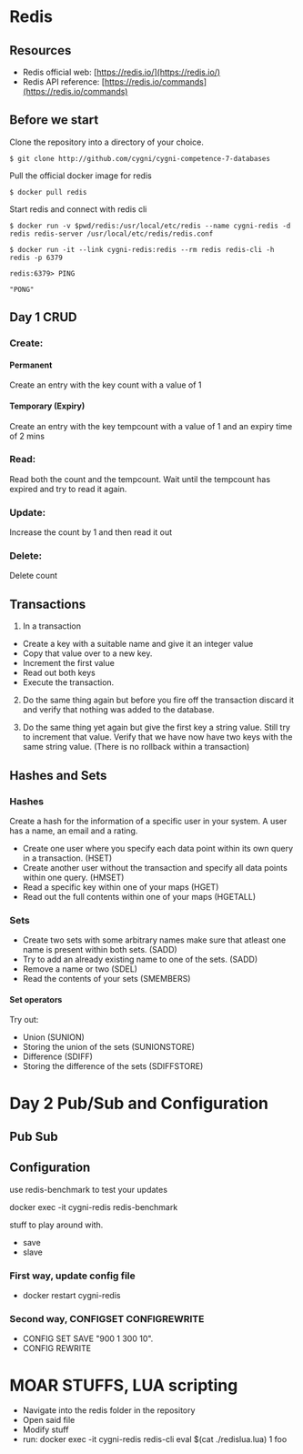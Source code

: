 # Redis

## Resources
- Redis official web: [https://redis.io/](https://redis.io/)
- Redis API reference: [https://redis.io/commands](https://redis.io/commands)

## Before we start

Clone the repository into a directory of your choice.

```
$ git clone http://github.com/cygni/cygni-competence-7-databases
```
Pull the official docker image for redis
```
$ docker pull redis
```

Start redis and connect with redis cli

```
$ docker run -v $pwd/redis:/usr/local/etc/redis --name cygni-redis -d redis redis-server /usr/local/etc/redis/redis.conf

$ docker run -it --link cygni-redis:redis --rm redis redis-cli -h redis -p 6379

redis:6379> PING

"PONG"
```

## Day 1 CRUD

### Create:

#### Permanent

Create an entry with the key count with a value of 1

#### Temporary (Expiry)

Create an entry with the key tempcount with a value of 1 and an expiry time of 2 mins

### Read:

Read both the count and the tempcount.
Wait until the tempcount has expired and try to read it again.

### Update:

Increase the count by 1 and then read it out

### Delete:

Delete count

## Transactions

1. In a transaction
 - Create a key with a suitable name and give it an integer value
 - Copy that value over to a new key.
 - Increment the first value
 - Read out both keys
 - Execute the transaction.

2. Do the same thing again but before you fire off the transaction discard it and verify that nothing was added to the database.

3. Do the same thing yet again but give the first key a string value. Still try to increment that value. Verify that we have now have two keys with the same string value. (There is no rollback within a transaction)

## Hashes and Sets

### Hashes
Create a hash for the information of a specific user in your system. A user has a name, an email and a rating.
 - Create one user where you specify each data point within its own query in a transaction. (HSET)
 - Create another user without the transaction and specify all data points within one query. (HMSET)
 - Read a specific key within one of your maps (HGET)
 - Read out the full contents within one of your maps (HGETALL)
 
### Sets
- Create two sets with some arbitrary names make sure that atleast one name is present within both sets. (SADD)
- Try to add an already existing name to one of the sets. (SADD)
- Remove a name or two (SDEL)
- Read the contents of your sets (SMEMBERS)

#### Set operators
Try out:
- Union (SUNION)
- Storing the union of the sets (SUNIONSTORE)
- Difference (SDIFF)
- Storing the difference of the sets (SDIFFSTORE)

# Day 2 Pub/Sub and Configuration

## Pub Sub

## Configuration

use redis-benchmark to test your updates

docker exec -it cygni-redis redis-benchmark

stuff to play around with.
- save
- slave

### First way, update config file
 - docker restart cygni-redis
 
### Second way, CONFIGSET CONFIGREWRITE

 - CONFIG SET SAVE "900 1 300 10".
 - CONFIG REWRITE
 
# MOAR STUFFS, LUA scripting

 - Navigate into the redis folder in the repository
 - Open said file
 - Modify stuff
 - run: docker exec -it cygni-redis redis-cli eval $(cat ./redislua.lua) 1 foo
